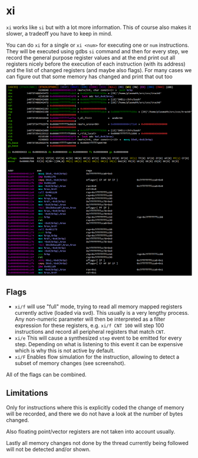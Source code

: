 # xi
`xi`  works like `si` but with a lot more information. This of course also makes it slower, a tradeoff you have to keep
in mind.

You can do `xi` for a single or `xi <num>` for executing one or `num` instructions. They will be executed using gdbs
`si` command and then for every step, we record the general purpose register values and at the end print out all
registers nicely before the execution of each instruction (with its address) and the list of changed registers (and
maybe also flags). For many cases we can figure out that some memory has changed and print that out too

![](img/xi.0.png)

## Flags

* `xi/f` will use "full" mode, trying to read all memory mapped registers currently active (loaded via svd). This
    usually is a very lengthy process. Any non-numeric parameter will then be interpreted as a filter expression for
    these registers, e.g. `xi/f CNT 100` will step 100 instructions and record all peripheral registers that match
    `CNT`.
* `xi/e` This will cause a synthesized `step`  event to be emitted for every step. Depending on what is listening to
    this event it can be expensive which is why this is not active by default.
* `xi/F` Enables flow simulation for the instruction, allowing to detect a subset of memory changes (see screenshot).

All of the flags can be combined.

## Limitations
Only for instructions where this is explicitly coded the change of memory will be recorded, and there we do not have a
look at the number of bytes changed.

Also floating point/vector registers are not taken into account usually.

Lastly all memory changes not done by the thread currently being followed will not be detected and/or shown.
